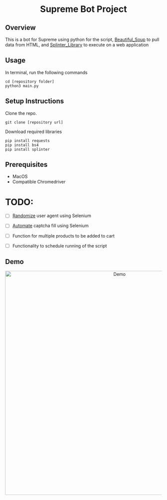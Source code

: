 <h1 align="center">
  Supreme Bot Project
</h1>

## Overview
This is a bot for Supreme using python for the script, [Beautiful_Soup](https://www.crummy.com/software/BeautifulSoup/bs4/doc/) to pull data from HTML, and [Splinter_Library](https://splinter.readthedocs.io/en/latest/) to execute on a web application

## Usage
In terminal, run the following commands
```
cd [repository folder]
python3 main.py
```

## Setup Instructions
Clone the repo.
```
git clone [repository url]
```

Download required libraries
```
pip install requests
pip install bs4
pip install splinter
```

## Prerequisites
- MacOS
- Compatible Chromedriver

# TODO:
- [ ] [Randomize](https://stackoverflow.com/questions/49565042/way-to-change-google-chrome-user-agent-in-selenium/49565254#49565254) user agent using Selenium 

- [ ] [Automate](https://stackoverflow.com/questions/55264221/how-to-click-on-the-recaptcha-using-selenium-and-java/55265044#55265044) captcha fill using Selenium

- [ ] Function for multiple products to be added to cart

- [ ] Functionality to schedule running of the script

## Demo
<p align="center">
  <img src="bin/SupremeBotExample.mov" alt="Demo" height="720"/>
</p>